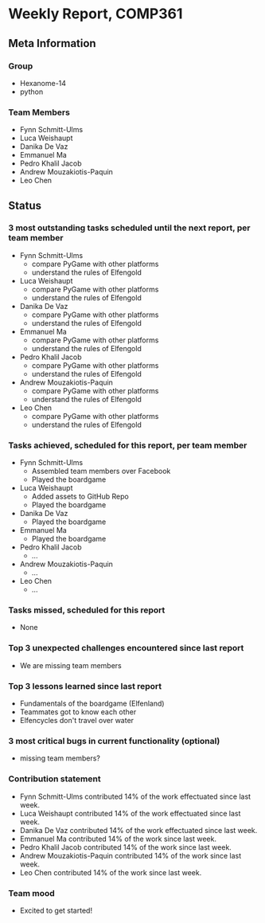 # Weekly Report, COMP361

## Meta Information

### Group

 * Hexanome-14
 * python
### Team Members

 * Fynn Schmitt-Ulms
 * Luca Weishaupt
 * Danika De Vaz
 * Emmanuel Ma
 * Pedro Khalil Jacob
 * Andrew Mouzakiotis-Paquin
 * Leo Chen

## Status

### 3 most outstanding tasks scheduled until the next report, per team member

 * Fynn Schmitt-Ulms
   * compare PyGame with other platforms
   * understand the rules of Elfengold
 * Luca Weishaupt
   * compare PyGame with other platforms
   * understand the rules of Elfengold
 * Danika De Vaz
   * compare PyGame with other platforms
   * understand the rules of Elfengold
 * Emmanuel Ma
   * compare PyGame with other platforms
   * understand the rules of Elfengold
 * Pedro Khalil Jacob
   * compare PyGame with other platforms
   * understand the rules of Elfengold
 * Andrew Mouzakiotis-Paquin
   * compare PyGame with other platforms
   * understand the rules of Elfengold
 * Leo Chen
   * compare PyGame with other platforms
   * understand the rules of Elfengold

### Tasks achieved, scheduled for this report, per team member

 * Fynn Schmitt-Ulms
   * Assembled team members over Facebook
   * Played the boardgame
 * Luca Weishaupt
   * Added assets to GitHub Repo
   * Played the boardgame
 * Danika De Vaz
   * Played the boardgame
 * Emmanuel Ma
   * Played the boardgame
 * Pedro Khalil Jacob
   * *...*
 * Andrew Mouzakiotis-Paquin
   * *...*
 * Leo Chen
   * *...*

### Tasks missed, scheduled for this report

 * None

### Top 3 unexpected challenges encountered since last report

 * We are missing team members

### Top 3 lessons learned since last report

 * Fundamentals of the boardgame (Elfenland)
 * Teammates got to know each other
 * Elfencycles don't travel over water

### 3 most critical bugs in current functionality (optional)

 * missing team members?

### Contribution statement

 * Fynn Schmitt-Ulms contributed 14% of the work effectuated since last week.
 * Luca Weishaupt contributed 14% of the work effectuated since last week.
 * Danika De Vaz contributed 14% of the work effectuated since last week.
 * Emmanuel Ma contributed 14% of the work since last week.
 * Pedro Khalil Jacob contributed 14% of the work since last week.
 * Andrew Mouzakiotis-Paquin contributed 14% of the work since last week.
 * Leo Chen contributed 14% of the work since last week.

### Team mood

 * Excited to get started!
